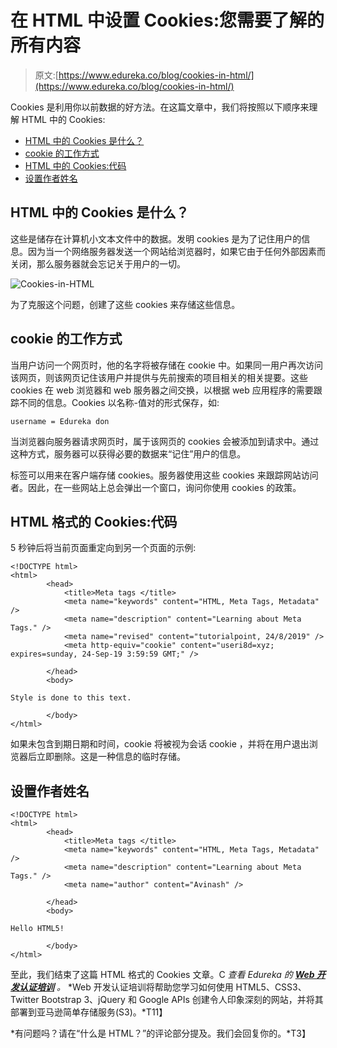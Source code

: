 # 在 HTML 中设置 Cookies:您需要了解的所有内容

> 原文:[https://www.edureka.co/blog/cookies-in-html/](https://www.edureka.co/blog/cookies-in-html/)

Cookies 是利用你以前数据的好方法。在这篇文章中，我们将按照以下顺序来理解 HTML 中的 Cookies:

*   [HTML 中的 Cookies 是什么？](#what)
*   [cookie 的工作方式](#working)
*   [HTML 中的 Cookies:代码](#code-1)
*   [设置作者姓名](#code-2)

## **HTML 中的 Cookies 是什么？**

这些是储存在计算机小文本文件中的数据。发明 cookies 是为了记住用户的信息。因为当一个网络服务器发送一个网站给浏览器时，如果它由于任何外部因素而关闭，那么服务器就会忘记关于用户的一切。

![Cookies-in-HTML](../Images/897c9958feab6c55be36d01ee1d219c2.png)

为了克服这个问题，创建了这些 cookies 来存储这些信息。

## **cookie 的工作方式**

当用户访问一个网页时，他的名字将被存储在 cookie 中。如果同一用户再次访问该网页，则该网页记住该用户并提供与先前搜索的项目相关的相关提要。这些 cookies 在 web 浏览器和 web 服务器之间交换，以根据 web 应用程序的需要跟踪不同的信息。Cookies 以名称-值对的形式保存，如:

`username = Edureka don`

当浏览器向服务器请求网页时，属于该网页的 cookies 会被添加到请求中。通过这种方式，服务器可以获得必要的数据来“记住”用户的信息。

标签可以用来在客户端存储 cookies。服务器使用这些 cookies 来跟踪网站访问者。因此，在一些网站上总会弹出一个窗口，询问你使用 cookies 的政策。

## HTML 格式的 Cookies:代码

5 秒钟后将当前页面重定向到另一个页面的示例:

```
<!DOCTYPE html>
<html>
		<head>
			<title>Meta tags </title>
			<meta name="keywords" content="HTML, Meta Tags, Metadata" />
			<meta name="description" content="Learning about Meta Tags." />
			<meta name="revised" content="tutorialpoint, 24/8/2019" />
			<meta http-equiv="cookie" content="useri8d=xyz; expires=sunday, 24-Sep-19 3:59:59 GMT;" />

		</head>
		<body>

Style is done to this text.

		</body>
</html>

```

如果未包含到期日期和时间，cookie 将被视为会话 cookie ，并将在用户退出浏览器后立即删除。这是一种信息的临时存储。

## **设置作者姓名**

```
<!DOCTYPE html>
<html>
		<head>
			<title>Meta tags </title>
			<meta name="keywords" content="HTML, Meta Tags, Metadata" />
			<meta name="description" content="Learning about Meta Tags." />
			<meta name="author" content="Avinash" />

		</head>
		<body>

Hello HTML5!

		</body>
</html>

```

至此，我们结束了这篇 HTML 格式的 Cookies 文章。C *查看 Edureka 的 **[Web 开发认证培训](https://www.edureka.co/complete-web-developer)** 。* *Web 开发认证培训将帮助您学习如何使用 HTML5、CSS3、Twitter Bootstrap 3、jQuery 和 Google APIs 创建令人印象深刻的网站，并将其部署到亚马逊简单存储服务(S3)。*T11】

*有问题吗？请在“什么是 HTML？”的评论部分提及。我们会回复你的。*T3】
